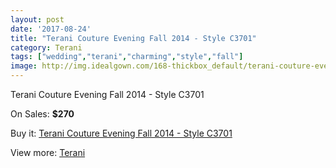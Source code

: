 ```yaml
---
layout: post
date: '2017-08-24'
title: "Terani Couture Evening Fall 2014 - Style C3701"
category: Terani
tags: ["wedding","terani","charming","style","fall"]
image: http://img.idealgown.com/168-thickbox_default/terani-couture-evening-fall-2014-style-c3701.jpg
---
```

Terani Couture Evening Fall 2014 - Style C3701

On Sales: **$270**
<a href="https://www.idealgown.com/en/terani/60-terani-couture-evening-fall-2014-style-c3701.html"><amp-img layout="responsive" width="600" height="600" src="//img.idealgown.com/168-thickbox_default/terani-couture-evening-fall-2014-style-c3701.jpg" alt="Terani Couture Evening Fall 2014 - Style C3701 0" /></a>
<a href="https://www.idealgown.com/en/terani/60-terani-couture-evening-fall-2014-style-c3701.html"><amp-img layout="responsive" width="600" height="600" src="//img.idealgown.com/171-thickbox_default/terani-couture-evening-fall-2014-style-c3701.jpg" alt="Terani Couture Evening Fall 2014 - Style C3701 1" /></a>
<a href="https://www.idealgown.com/en/terani/60-terani-couture-evening-fall-2014-style-c3701.html"><amp-img layout="responsive" width="600" height="600" src="//img.idealgown.com/170-thickbox_default/terani-couture-evening-fall-2014-style-c3701.jpg" alt="Terani Couture Evening Fall 2014 - Style C3701 2" /></a>
<a href="https://www.idealgown.com/en/terani/60-terani-couture-evening-fall-2014-style-c3701.html"><amp-img layout="responsive" width="600" height="600" src="//img.idealgown.com/169-thickbox_default/terani-couture-evening-fall-2014-style-c3701.jpg" alt="Terani Couture Evening Fall 2014 - Style C3701 3" /></a>
<a href="https://www.idealgown.com/en/terani/60-terani-couture-evening-fall-2014-style-c3701.html"><amp-img layout="responsive" width="600" height="600" src="//img.idealgown.com/167-thickbox_default/terani-couture-evening-fall-2014-style-c3701.jpg" alt="Terani Couture Evening Fall 2014 - Style C3701 4" /></a>

Buy it: [Terani Couture Evening Fall 2014 - Style C3701](https://www.idealgown.com/en/terani/60-terani-couture-evening-fall-2014-style-c3701.html "Terani Couture Evening Fall 2014 - Style C3701")

View more: [Terani](https://www.idealgown.com/en/4-terani "Terani")
